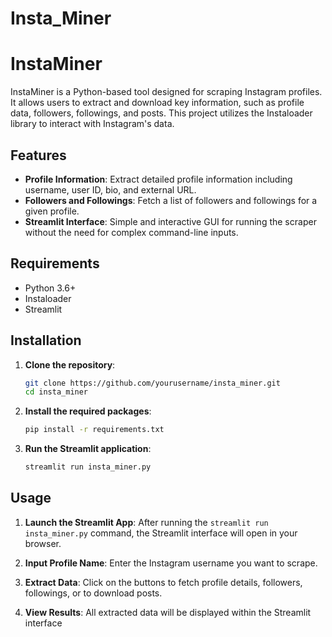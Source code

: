 # Insta_Miner
# InstaMiner

InstaMiner is a Python-based tool designed for scraping Instagram profiles. It allows users to extract and download key information, such as profile data, followers, followings, and posts. This project utilizes the Instaloader library to interact with Instagram's data.

## Features

- **Profile Information**: Extract detailed profile information including username, user ID, bio, and external URL.
- **Followers and Followings**: Fetch a list of followers and followings for a given profile.
- **Streamlit Interface**: Simple and interactive GUI for running the scraper without the need for complex command-line inputs.

## Requirements

- Python 3.6+
- Instaloader
- Streamlit

## Installation

1. **Clone the repository**:

    ```bash
    git clone https://github.com/yourusername/insta_miner.git
    cd insta_miner
    ```

2. **Install the required packages**:

    ```bash
    pip install -r requirements.txt
    ```

3. **Run the Streamlit application**:

    ```bash
    streamlit run insta_miner.py
    ```

## Usage

1. **Launch the Streamlit App**: After running the `streamlit run insta_miner.py` command, the Streamlit interface will open in your browser.

2. **Input Profile Name**: Enter the Instagram username you want to scrape.

3. **Extract Data**: Click on the buttons to fetch profile details, followers, followings, or to download posts.

4. **View Results**: All extracted data will be displayed within the Streamlit interface
